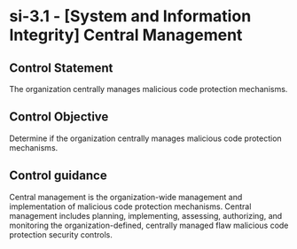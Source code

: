 # si-3.1 - \[System and Information Integrity\] Central Management

## Control Statement

The organization centrally manages malicious code protection mechanisms.

## Control Objective

Determine if the organization centrally manages malicious code protection mechanisms.

## Control guidance

Central management is the organization-wide management and implementation of malicious code protection mechanisms. Central management includes planning, implementing, assessing, authorizing, and monitoring the organization-defined, centrally managed flaw malicious code protection security controls.
